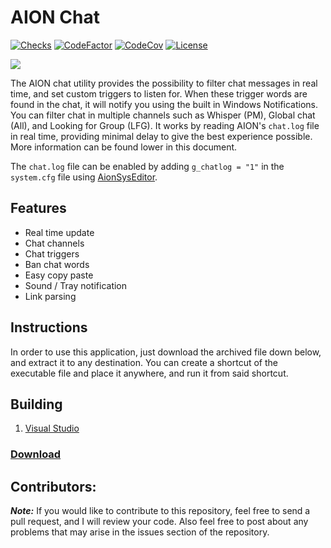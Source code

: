# AION Chat

[![Checks](https://img.shields.io/github/check-runs/Iswenzz/AION-Chat/master?logo=github)](https://github.com/Iswenzz/AION-Chat/actions)
[![CodeFactor](https://img.shields.io/codefactor/grade/github/Iswenzz/AION-Chat?label=codefactor&logo=codefactor)](https://www.codefactor.io/repository/github/iswenzz/AION-Chat)
[![CodeCov](https://img.shields.io/codecov/c/github/Iswenzz/AION-Chat?label=codecov&logo=codecov)](https://codecov.io/gh/Iswenzz/AION-Chat)
[![License](https://img.shields.io/github/license/Iswenzz/AION-Chat?color=blue&logo=gitbook&logoColor=white)](https://github.com/Iswenzz/AION-Chat/blob/master/LICENSE)

![](https://i.imgur.com/O1u5l3N.png)

The AION chat utility provides the possibility to filter chat messages in real time, and set custom triggers to listen for. When these trigger words are found in the chat, it will notify you using the built in Windows Notifications. You can filter chat in multiple channels such as Whisper (PM), Global chat (All), and Looking for Group (LFG). It works by reading AION's ``chat.log`` file in real time, providing minimal delay to give the best experience possible. More information can be found lower in this document.

The ``chat.log`` file can be enabled by adding ``g_chatlog = "1"`` in the ``system.cfg`` file using [AionSysEditor](https://rainy.ws/apps.php).

## Features ##

* Real time update
* Chat channels
* Chat triggers
* Ban chat words
* Easy copy paste
* Sound / Tray notification
* Link parsing

## Instructions
In order to use this application, just download the archived file down below, and extract it to any destination. You can create a shortcut of the executable file and place it anywhere, and run it from said shortcut.

## Building
1. [Visual Studio](https://visualstudio.microsoft.com/)

### [Download](https://github.com/Iswenzz/AION-Chat/releases)

## Contributors:
***Note:*** If you would like to contribute to this repository, feel free to send a pull request, and I will review your code. Also feel free to post about any problems that may arise in the issues section of the repository.
